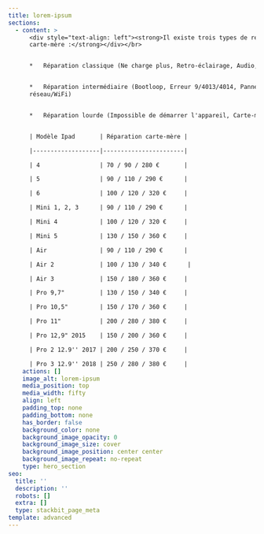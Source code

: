 ```yaml
---
title: lorem-ipsum
sections:
  - content: >
      <div style="text-align: left"><strong>Il existe trois types de réparations
      carte-mère :</strong></div></br>


      *   Réparation classique (Ne charge plus, Retro-éclairage, Audio, Tactile)


      *   Réparation intermédiaire (Bootloop, Erreur 9/4013/4014, Panne
      réseau/WiFi)


      *   Réparation lourde (Impossible de démarrer l'appareil, Carte-mère HS)


      | Modèle Ipad       | Réparation carte-mère |

      |-------------------|-----------------------|

      | 4                 | 70 / 90 / 280 €       |

      | 5                 | 90 / 110 / 290 €      |

      | 6                 | 100 / 120 / 320 €     |

      | Mini 1, 2, 3      | 90 / 110 / 290 €      |

      | Mini 4            | 100 / 120 / 320 €     |

      | Mini 5            | 130 / 150 / 360 €     |

      | Air               | 90 / 110 / 290 €      |

      | Air 2             | 100 / 130 / 340 €      |

      | Air 3             | 150 / 180 / 360 €     |

      | Pro 9,7"          | 130 / 150 / 340 €     |

      | Pro 10,5"         | 150 / 170 / 360 €     |

      | Pro 11"           | 200 / 280 / 380 €     |

      | Pro 12,9" 2015    | 150 / 200 / 360 €     |

      | Pro 2 12.9'' 2017 | 200 / 250 / 370 €     |

      | Pro 3 12.9'' 2018 | 250 / 280 / 380 €     |
    actions: []
    image_alt: lorem-ipsum
    media_position: top
    media_width: fifty
    align: left
    padding_top: none
    padding_bottom: none
    has_border: false
    background_color: none
    background_image_opacity: 0
    background_image_size: cover
    background_image_position: center center
    background_image_repeat: no-repeat
    type: hero_section
seo:
  title: ''
  description: ''
  robots: []
  extra: []
  type: stackbit_page_meta
template: advanced
---
```

